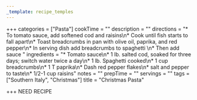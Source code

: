 ```yaml
---
_template: recipe_temples
---
```




+++
categories = ["Pasta"]
cookTime = ""
description = ""
directions = "* To tomato sauce, add softened cod and raisins\n* Cook until fish starts to fall apart\n* Toast breadcrumbs in pan with olive oil, paprika, and red pepper\n* In serving dish add breadcrumbs to spaghetti \n* Then add sauce "
ingredients = "* Tomato sauce\n* 1 lb. salted cod, soaked for three days; switch water twice a day\n* 1 lb. Spaghetti cooked\n* 1 cup breadcrumbs\n* 1 T paprika\n* Dash red pepper flakes\n* salt and pepper to taste\n* 1/2-1 cup raisins"
notes = ""
prepTime = ""
servings = ""
tags = ["Southern Italy", "Christmas"]
title = "Christmas Pasta"

+++
NEED RECIPE
